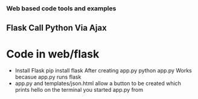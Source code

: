 ### Web based code tools and examples ###
## Flask Call Python Via Ajax ##
# Code in web/flask
- Install Flask
pip install flask
  After creating app.py
python app.py 
  Works becasue app.py runs flask
- app.py and templates/json.html allow a button to be created which
  prints hello on the terminal you started app.py from
